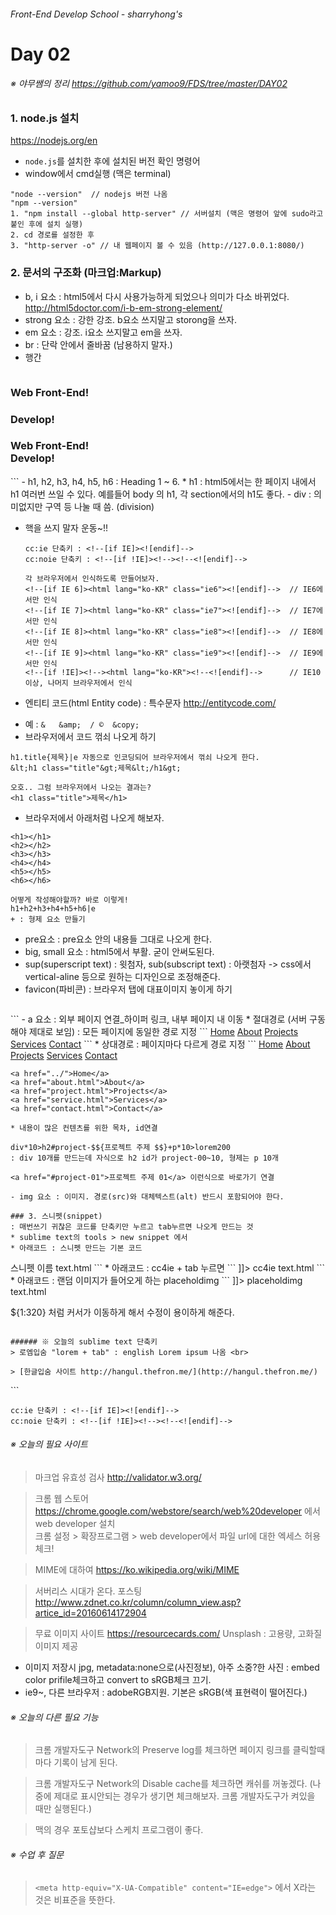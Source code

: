 ###### Front-End Develop School - sharryhong's 

# Day 02

###### ※ 야무쌤의 정리 <https://github.com/yamoo9/FDS/tree/master/DAY02>

### 1. node.js 설치 
<https://nodejs.org/en>

- `node.js`를 설치한 후에 설치된 버전 확인 명령어 
- window에서 cmd실행 (맥은 terminal) 

```
"node --version"  // nodejs 버전 나옴
"npm --version" 
1. "npm install --global http-server" // 서버설치 (맥은 명령어 앞에 sudo라고 붙인 후에 설치 실행)
2. cd 경로를 설정한 후 
3. "http-server -o" // 내 웹페이지 볼 수 있음 (http://127.0.0.1:8080/)
``` 

### 2. 문서의 구조화 (마크업:Markup)
- b, i 요소 : html5에서 다시 사용가능하게 되었으나 의미가 다소 바뀌었다. <http://html5doctor.com/i-b-em-strong-element/>
- strong 요소 : 강한 강조. b요소 쓰지말고 storong을 쓰자. 
- em 요소 : 강조. i요소 쓰지말고 em을 쓰자. 
- br : 단락 안에서 줄바꿈 (남용하지 말자.)
- 행간
  ```
 <!-- 디자인상에서 enter를 눌렀다는 것 -->
 <h3>Web Front-End!</h3>
 <h3>Develop!</h3>

 <!-- 디자인상에서 shift enter를 눌렀다는 것 -->
 <h3>Web Front-End! <br>Develop!</h3>
  ``` 
- h1, h2, h3, h4, h5, h6 : Heading 1 ~ 6. 
  * h1 : html5에서는 한 페이지 내에서 h1 여러번 쓰일 수 있다. 예를들어 body 의 h1, 각 section에서의 h1도 좋다. 
- div : 의미없지만 구역 등 나눌 때 씀. (division) 

- 핵을 쓰지 말자 운동~!! 
	```
	cc:ie 단축키 : <!--[if IE]><![endif]-->
	cc:noie 단축키 : <!--[if !IE]><!--><!--<![endif]-->

	각 브라우저에서 인식하도록 만들어보자. 
	<!--[if IE 6]><html lang="ko-KR" class="ie6"><![endif]-->  // IE6에서만 인식
	<!--[if IE 7]><html lang="ko-KR" class="ie7"><![endif]-->  // IE7에서만 인식
	<!--[if IE 8]><html lang="ko-KR" class="ie8"><![endif]-->  // IE8에서만 인식
	<!--[if IE 9]><html lang="ko-KR" class="ie9"><![endif]-->  // IE9에서만 인식
	<!--[if !IE]><!--><html lang="ko-KR"><!--<![endif]-->      // IE10이상, 나머지 브라우저에서 인식 
	```

- 엔티티 코드(html Entity code) : 특수문자 <http://entitycode.com/>
 * 예 : `&	&amp;  / ©	&copy;`
 * 브라우저에서 코드 꺾쇠 나오게 하기 
 ```
 h1.title{제목}|e 자동으로 인코딩되어 브라우저에서 꺾쇠 나오게 한다. 
 &lt;h1 class="title"&gt;제목&lt;/h1&gt;

 오호.. 그럼 브라우저에서 나오는 결과는? 
 <h1 class="title">제목</h1>
 ```
 * 브라우저에서 아래처럼 나오게 해보자. 
 ```
<h1></h1>
<h2></h2>
<h3></h3>
<h4></h4>
<h5></h5>
<h6></h6>

어떻게 작성해야할까? 바로 이렇게!
h1+h2+h3+h4+h5+h6|e
+ : 형제 요소 만들기 
 ```
- pre요소 : pre요소 안의 내용들 그대로 나오게 한다. 
- big, small 요소 : html5에서 부활. 굳이 안써도된다. 
- sup(superscript text) : 윗첨자, sub(subscript text) : 아랫첨자 -> css에서 vertical-aline 등으로 원하는 디자인으로 조정해준다. 
- favicon(파비콘) : 브라우저 탭에 대표이미지 놓이게 하기 
	```
<!-- link:favicon + tab -->
<!-- http://www.favicon-generator.org/ 에서 파비콘 만들 수 있다.  -->
<!-- http://instantlogosearch.com/ 에서 로고 다운받을 수 있다. 32 * 32px 사이즈이면 된다. -->
<link rel="shortcut icon" type="image/x-icon" href="images/favicon.png">
<!-- ie하위버전에선 png파일 안됨 -->
	```
- a 요소 : 외부 페이지 연결_하이퍼 링크, 내부 페이지 내 이동 
 * 절대경로 (서버 구동해야 제대로 보임) : 모든 페이지에 동일한 경로 지정
 ```
	<a href="/">Home</a>
	<a href="/views/about.html">About</a>
	<a href="/views/project.html">Projects</a>
	<a href="/views/service.html">Services</a>
	<a href="/views/contact.html">Contact</a>
 ```
 * 상대경로 : 페이지마다 다르게 경로 지정 
 ```
 <!-- index.html -->
	<a href="">Home</a>
	<a href="views/about.html">About</a>
	<a href="views/project.html">Projects</a>
	<a href="views/service.html">Services</a>
	<a href="views/contact.html">Contact</a>

 <!-- views폴더내의 페이지들 -->
	<a href="../">Home</a>
	<a href="about.html">About</a>
	<a href="project.html">Projects</a>
	<a href="service.html">Services</a>
	<a href="contact.html">Contact</a>
 ```
 * 내용이 많은 컨텐츠를 위한 목차, id연결 
 ```
	div*10>h2#project-$${프로젝트 주제 $$}+p*10>lorem200 
	: div 10개를 만드는데 자식으로 h2 id가 project-00~10, 형제는 p 10개 

	<a href="#project-01">프로젝트 주제 01</a> 이런식으로 바로가기 연결 
 ```
- img 요소 : 이미지. 경로(src)와 대체텍스트(alt) 반드시 포함되어야 한다.  

### 3. 스니펫(snippet) 
 : 매번쓰기 귀찮은 코드를 단축키만 누르고 tab누르면 나오게 만드는 것
 * sublime text의 tools > new snippet 에서 
 * 아래코드 : 스니펫 만드는 기본 코드  
  ```
  <snippet>
	<content><![CDATA[여기에 내용넣기]]></content>
	<tabTrigger>스니펫 이름</tabTrigger> 
	<scope>text.html</scope> 
  </snippet>
  ```
 * 아래코드 : cc4ie + tab 누르면 <content><![CDATA[ 내부에 있는 코드 자동생성 ]></content> 
  ```
  <snippet>
	<content><![CDATA[<!--[if IE 6]><html lang="ko-KR" class="ie6"><![endif]-->
	<!--[if IE 7]><html lang="ko-KR" class="ie7"><![endif]-->
	<!--[if IE 8]><html lang="ko-KR" class="ie8"><![endif]-->
	<!--[if IE 9]><html lang="ko-KR" class="ie9"><![endif]-->
	<!--[if !IE]><!--><html lang="ko-KR"><!--<![endif]-->]]></content>
		<tabTrigger>cc4ie</tabTrigger> 
		<scope>text.html</scope> 
  </snippet>
  ``` 
 * 아래코드 : 랜덤 이미지가 들어오게 하는 placeholdimg   
  ```
  <snippet>
	<content><![CDATA[<img src="http://placehold.it/${1:320}x${2:480}/${3:ddd}/${4:333}/?text=${5:alt}" alt="${5:alt}">]]></content>
	<tabTrigger>placeholdimg</tabTrigger> 
	<scope>text.html</scope> 
  </snippet>

  ${1:320} 처럼 커서가 이동하게 해서 수정이 용이하게 해준다. 
  ```

###### ※ 오늘의 sublime text 단축키 
> 로엠입숨 "lorem + tab" : english Lorem ipsum 나옴 <br>

> [한글입숨 사이트 http://hangul.thefron.me/](http://hangul.thefron.me/)

```
<!-- .page-main|c 라고 쓰면 자동생성 -->
<div class="page-main"></div>
<!-- /.page-main -->
```

```
cc:ie 단축키 : <!--[if IE]><![endif]-->
cc:noie 단축키 : <!--[if !IE]><!--><!--<![endif]-->
```

###### ※ 오늘의 필요 사이트
> 마크업 유효성 검사 <http://validator.w3.org/>

> 크롬 웹 스토어 <https://chrome.google.com/webstore/search/web%20developer> 에서 web developer 설치 <br>크롬 설정 > 확장프로그램 > web developer에서 파일 url에 대한 엑세스 허용 체크! 

> MIME에 대하여 <https://ko.wikipedia.org/wiki/MIME> 

> 서버리스 시대가 온다. 포스팅 <http://www.zdnet.co.kr/column/column_view.asp?artice_id=20160614172904>

> 무료 이미지 사이트 <https://resourcecards.com/> Unsplash : 고용량, 고화질 이미지 제공 
 - 이미지 저장시 jpg, metadata:none으로(사진정보), 아주 소중?한 사진 : embed color prifile체크하고 convert to sRGB체크 끄기. 
 - ie9~, 다른 브라우저 : adobeRGB지원. 기본은 sRGB(색 표현력이 떨어진다.)

###### ※ 오늘의 다른 필요 기능 
> 크롬 개발자도구 Network의 Preserve log를 체크하면 페이지 링크를 클릭할때마다 기록이 남게 된다. 

> 크롬 개발자도구 Network의 Disable cache를 체크하면 캐쉬를 꺼놓겠다. (나중에 제대로 표시안되는 경우가 생기면 체크해보자. 크롬 개발자도구가 켜있을 때만 실행된다.)

> 맥의 경우 포토샵보다 스케치 프로그램이 좋다. 

###### ※ 수업 후 질문 
> `<meta http-equiv="X-UA-Compatible" content="IE=edge">` 에서 X라는 것은 비표준을 뜻한다. 
